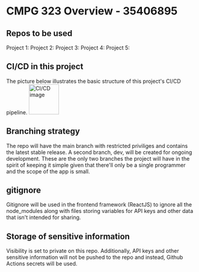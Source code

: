 # CMPG 323 Overview - 35406895

## Repos to be used

Project 1: 
Project 2: 
Project 3: 
Project 4: 
Project 5: 

## CI/CD in this project
The picture below illustrates the basic structure of this project's CI/CD pipeline.
<img width="80px" src="./img/cicd.png" alt="CI/CD image" />

## Branching strategy
The repo will have the main branch with restricted priviliges and contains the latest stable release. A second branch, dev, will be created for ongoing development. These are the only two branches the project will have in the spirit of keeping it simple given that there'll only be a single programmer and the scope of the app is small.

## gitignore
Gitignore will be used in the frontend framework (ReactJS) to ignore all the node_modules along with files storing variables for API keys and other data that isn't intended for sharing.

## Storage of sensitive information
Visibility is set to private on this repo. Additionally, API keys and other sensitive information will not be pushed to the repo and instead, Github Actions secrets will be used.
